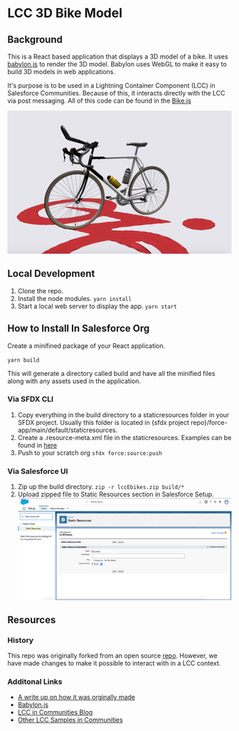 # LCC 3D Bike Model

## Background

This is a React based application that displays a 3D model of a bike. It uses [babylon.js](https://www.babylonjs.com/) to render the 3D model. Babylon uses WebGL to make it easy to build 3D models in web applications.

It's purpose is to be used in a Lightning Container Component (LCC) in Salesforce Communities. Because of this, it interacts directly with the LCC via post messaging. All of this code can be found in the [Bike.js](src/components/Bike.js)

![alt Example of the React App running locally](docs/Bike_example.png)

## Local Development

1. Clone the repo.
2. Install the node modules.
   `yarn install`
3. Start a local web server to display the app.
   `yarn start`

## How to Install In Salesforce Org

Create a minifined package of your React application.

`yarn build`

This will generate a directory called build and have all the minified files along with any assets used in the application.

### Via SFDX CLI

1. Copy everything in the build directory to a staticresources folder in your SFDX project. Usually this folder is located in {sfdx project repo}/force-app/main/default/staticresources.
2. Create a .resource-meta.xml file in the staticresources. Examples can be found in [here](https://github.com/trailheadapps/ebikes-communities-lwc/tree/master/force-app/main/default/staticresources)
3. Push to your scratch org `sfdx force:source:push`

### Via Salesforce UI

1. Zip up the build directory. `zip -r lccEbikes.zip build/*`
2. Upload zipped file to Static Resources section in Salesforce Setup.
   ![alt Static Resources section in Salesforce Setup](docs/Salesforce_Setup_Static_Resources.png)

## Resources

### History

This repo was originally forked from an open source [repo](https://github.com/mpwassler/3dproductview). However, we have made changes to make it possible to interact with in a LCC context.

### Additonal Links

-   [A write up on how it was orginally made](https://primaxstudio.com/blog/enhancing-e-commerce-experiences-3d-product-configurators/)
-   [Babylon.js](https://www.babylonjs.com/)
-   [LCC in Communities Blog](https://developer.salesforce.com/blogs/2019/02/lightning-container-in-communities.html)
-   [Other LCC Samples in Communities](https://github.com/forcedotcom/LCC_Samples_Communities)
